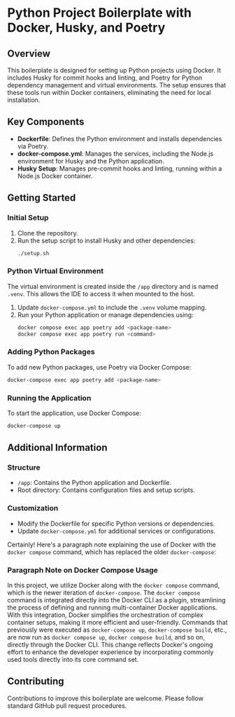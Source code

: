 # Python Project Boilerplate with Docker, Husky, and Poetry

## Overview

This boilerplate is designed for setting up Python projects using Docker. It includes Husky for commit hooks and linting, and Poetry for Python dependency management and virtual environments. The setup ensures that these tools run within Docker containers, eliminating the need for local installation.

## Key Components

- **Dockerfile**: Defines the Python environment and installs dependencies via Poetry.
- **docker-compose.yml**: Manages the services, including the Node.js environment for Husky and the Python application.
- **Husky Setup**: Manages pre-commit hooks and linting, running within a Node.js Docker container.

## Getting Started

### Initial Setup

1. Clone the repository.
2. Run the setup script to install Husky and other dependencies:
   ```bash
   ./setup.sh
   ```

### Python Virtual Environment

The virtual environment is created inside the `/app` directory and is named `.venv`. This allows the IDE to access it when mounted to the host.

1. Update `docker-compose.yml` to include the `.venv` volume mapping.
2. Run your Python application or manage dependencies using:
   ```bash
   docker compose exec app poetry add <package-name>
   docker compose exec app poetry run <command>
   ```

### Adding Python Packages

To add new Python packages, use Poetry via Docker Compose:

```bash
docker-compose exec app poetry add <package-name>
```

### Running the Application

To start the application, use Docker Compose:

```bash
docker-compose up
```

## Additional Information

### Structure

- `/app`: Contains the Python application and Dockerfile.
- Root directory: Contains configuration files and setup scripts.

### Customization

- Modify the Dockerfile for specific Python versions or dependencies.
- Update `docker-compose.yml` for additional services or configurations.

Certainly! Here's a paragraph note explaining the use of Docker with the `docker compose` command, which has replaced the older `docker-compose`:

### Paragraph Note on Docker Compose Usage

In this project, we utilize Docker along with the `docker compose` command, which is the newer iteration of `docker-compose`. The `docker compose` command is integrated directly into the Docker CLI as a plugin, streamlining the process of defining and running multi-container Docker applications. With this integration, Docker simplifies the orchestration of complex container setups, making it more efficient and user-friendly. Commands that previously were executed as `docker-compose up`, `docker-compose build`, etc., are now run as `docker compose up`, `docker compose build`, and so on, directly through the Docker CLI. This change reflects Docker's ongoing effort to enhance the developer experience by incorporating commonly used tools directly into its core command set.

## Contributing

Contributions to improve this boilerplate are welcome. Please follow standard GitHub pull request procedures.
